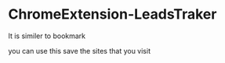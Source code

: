 # ChromeExtension-LeadsTraker

It is similer to bookmark

you can use this save the sites that you visit 
